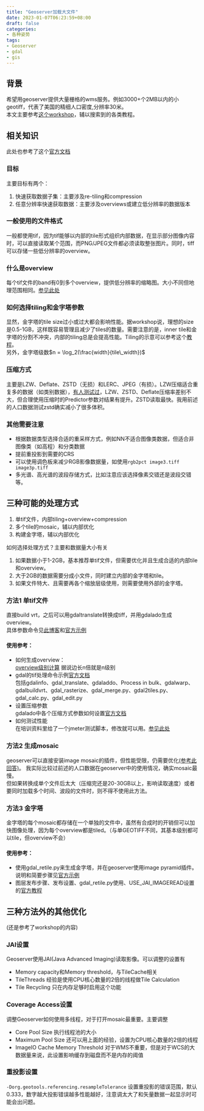 ```yaml
---
title: "Geoserver加载大文件"
date: 2023-01-07T06:23:59+08:00
draft: false
categories:
- 各种姿势
tags:
- Geoserver
- gdal
- gis
---
```

## 背景
希望用geoserver提供大量栅格的wms服务。例如3000+个2MB以内的小geotiff，代表了美国的精细人口密度,分辨率30米。  
本文主要参考[这个workshop](https://github.com/planetfederal/workshops/blob/master/workshops/data_configs/sphinx/source/raster.rst)，辅以搜索到的各类教程。

## 相关知识
此处也参考了这个[官方文档](https://docs.geoserver.geo-solutions.it/edu/en/enterprise/raster.html#deciding-when-to-go-beyond-and-use-mosaicking-plugins)
### 目标
主要目标有两个：
1. 快速获取数据子集：主要涉及re-tiling和compression
2. 任意分辨率快速获取数据：主要涉及overviews或建立低分辨率的数据版本
### 一般使用的文件格式
一般都使用tif，因为tif能够以内部的tile形式组织内部数据，在显示部分图像内容时，可以直接读取某个范围，而PNG/JPEG文件都必须读取整张图片。同时，tiff可以存储一些低分辨率的overview。
### 什么是overview
每个tif文件的band有0到多个overview，提供低分辨率的缩略图。大小不同但地理范围相同。[参见此处](https://gdal.org/user/raster_data_model.html#overviews)
### 如何选择tiling和金字塔参数
显然，金字塔的tile size过小或过大都会影响性能。据workshop说，理想的size是0.5-1GB，这样既容易管理且减少了tiles的数量。需要注意的是，inner tile和金字塔的分割不冲突，内部的tiling总是会提高性能。Tiling的示意可以参考这个[教程](https://docs.geoserver.geo-solutions.it/edu/en/wcs/compression_tiling.html)。  
另外，金字塔级数$n = \log_2(\frac{width}{tile\_width})$
### 压缩方式  
主要是LZW、Deflate、ZSTD（无损）和LERC、JPEG（有损）。LZW压缩适合重复多的数据（如类别数据），[有人测试过](https://kokoalberti.com/articles/geotiff-compression-optimization-guide/)，LZW、ZSTD、Deflate压缩率差别不大，但合理使用压缩时的Predictor参数对结果有提升。ZSTD读取最快。我用前述的人口数据测试zstd确实减小了很多体积。
### 其他需要注意
- 根据数据类型选择合适的重采样方式，例如NN不适合图像类数据，但适合非图像类（如高程）和分类数据
- 提前重投影到需要的CRS
- 可以使用调色板来减少RGB影像数据量，如使用`rgb2pct image3.tiff image3p.tiff`
- 多光谱、高光谱的波段存储方式，比如注意应该选择像素交错还是波段交错等。


## 三种可能的处理方式
1. 单tif文件，内部tiling+overview+compression
2. 多个tile的mosaic，辅以内部优化
3. 构建金字塔，辅以内部优化

如何选择处理方式？主要和数据量大小有关
1. 如果数据小于1-2GB，基本推荐单tif文件，但需要优化并且生成合适的内部tile和overview。
2. 大于2GB的数据需要分成小文件，同时建立内部的金字塔和tile。
3. 如果文件特大、且需要再各个缩放层级使用，则需要使用外部的金字塔。

### 方法1 单tif文件
直接build vrt，之后可以用gdaltranslate转换成tiff，并用gdalado生成overview。  
具体参数命令见[此博客](http://cliffpatterson.ca/blog/2017/10/12/processing-high-resolution-imagery-for-geoserver/)和[官方示例](https://docs.geoserver.geo-solutions.it/edu/en/raster_data/advanced_gdal/example1.html)  
#### 使用参考：
- 如何生成overview：  
[overview级别计算](https://gis.stackexchange.com/questions/368560/understanding-what-levels-to-use-in-gdaladdo) 据说边长n倍就是n级别
- gdal的tif处理命令示例[官方文档](https://docs.geoserver.geo-solutions.it/edu/en/raster_data/processing.html#gdal-translate)  
包括gdalinfo、gdal_translate、gdaladdo、Process in bulk、gdalwarp、gdalbuildvrt、gdal_rasterize、gdal_merge.py、gdal2tiles.py、gdal_calc.py、gdal_edit.py
- 设置压缩参数  
gdalado中各个压缩方式参数如何设置[官方文档](https://gdal.org/programs/gdaladdo.html#external-overviews-in-geotiff-format)
- 如何测试性能  
在培训资料里给了一个jmeter测试脚本，修改就可以用。[参见此处](https://docs.geoserver.geo-solutions.it/edu/en/enterprise/raster.html#test-the-unoptimized-mosaic)

### 方法2 生成mosaic
geoserver可以直接安装image mosaic的插件，但性能受限，仍需要优化[(参考此回答)](https://gis.stackexchange.com/a/268648)。 我实际比较过前述的人口数据在geoserver中的使用情况，确实mosaic最慢。  
但如果转换成单个文件后太大（压缩完还是20-30GB以上，影响读取速度）或者要同时加载多个时间、波段的文件时，则不得不使用此方法。

### 方法3 金字塔
金字塔的每个mosaic都存储在一个单独的文件中，虽然有合成时的开销但可以加快图像处理，因为每个overview都是tiled。（与单GEOTIFF不同，其基本级别都可以tile，但overview不会）  
#### 使用参考：
- 使用gdal_retile.py来生成金字塔，并在geoserver使用image pyramid插件。说明和简要步骤见[官方示例](https://docs.geoserver.org/stable/en/user/tutorials/imagepyramid/imagepyramid.html)  
- 图层发布步骤、发布设置、gdal_retile.py使用、USE_JAI_IMAGEREAD设置的[官方教程](https://docs.geoserver.geo-solutions.it/edu/en/raster_data/mosaic_pyramid.html)


## 三种方法外的其他优化
(还是参考了workshop的内容)  
### JAI设置
Geoserver使用JAI(Java Advanced Imaging)读取影像。可以调整的设置有
- Memory capacity和Memory threshold，与TileCache相关
- TileThreads 经验是使用CPU核心数量的2倍的线程做Tile Calculation
- Tile Recycling 只在内存足够时启用这个功能
### Coverage Access设置
调整Geoserver如何使用多线程，对于打开mosaic最重要。主要调整
- Core Pool Size 执行线程池的大小
- Maximum Pool Size 还可以用上面的经验，设置为CPU核心数量的2倍的线程
- ImageIO Cache Memory Threshold 对于WMS不重要，但是对于WCS的大数据量来说，此设置影响缓存到磁盘而不是内存的阈值
### 重投影设置
`-Dorg.geotools.referencing.resampleTolerance` 设置重投影的错误范围，默认0.333，数字越大投影错误越多性能越好，注意调太大了和矢量数据一起显示时可能会出问题。
